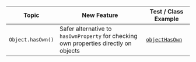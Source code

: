 | Topic                  | New Feature                                                                               | Test / Class Example                             |
|------------------------|-------------------------------------------------------------------------------------------|--------------------------------------------------|
| `Object.hasOwn()`      | Safer alternative to `hasOwnProperty` for checking own properties directly on objects     | [`objectHasOwn`](features/objectHasOwn.js)       |


